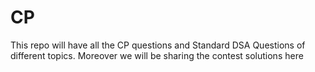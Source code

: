# CP
This repo will have all the CP questions and Standard DSA Questions of different topics. Moreover we will be sharing the contest solutions here 

